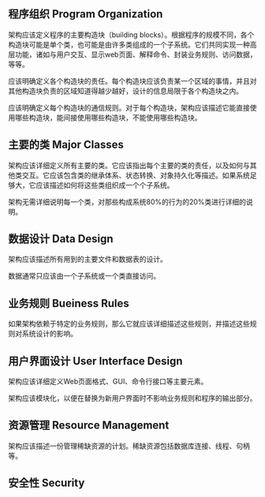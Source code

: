 ## 程序组织 Program Organization

架构应该定义程序的主要构造块（building blocks）。根据程序的规模不同，各个构造块可能是单个类，也可能是由许多类组成的一个子系统。它们共同实现一种高层功能，诸如与用户交互、显示web页面、解释命令、封装业务规则、访问数据，等等。

应该明确定义各个构造块的责任。每个构造块应该负责某一个区域的事情，并且对其他构造块负责的区域知道得越少越好，设计的信息局限于各个构造块之内。

应该明确定义每个构造块的通信规则。对于每个构造块，架构应该描述它能直接使用哪些构造块，能间接使用哪些构造块，不能使用哪些构造块。

## 主要的类 Major Classes

架构应该详细定义所有主要的类。它应该指出每个主要的类的责任，以及如何与其他类交互。它应该包含类的继承体系、状态转换、对象持久化等描述。如果系统足够大，它应该描述如何将这些类组织成一个个子系统。

架构无需详细说明每一个类，对那些构成系统80%的行为的20%类进行详细的说明。


## 数据设计 Data Design

架构应该描述所有用到的主要文件和数据表的设计。

数据通常只应该由一个子系统或一个类直接访问。

## 业务规则 Bueiness Rules

如果架构依赖于特定的业务规则，那么它就应该详细描述这些规则，并描述这些规则对系统设计的影响。

## 用户界面设计 User Interface Design

架构应该详细定义Web页面格式、GUI、命令行接口等主要元素。

架构应该模块化，以便在替换为新用户界面时不影响业务规则和程序的输出部分。

## 资源管理 Resource Management

架构应该描述一份管理稀缺资源的计划。稀缺资源包括数据库连接、线程、句柄等。

## 安全性 Security

